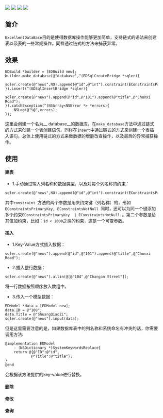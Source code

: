 ![](https://img.shields.io/badge/build-passing-green.svg) ![](https://img.shields.io/badge/pod-0.0.1-orange.svg) ![](https://img.shields.io/badge/platform-iOS7.0%2B-green.svg) ![](https://img.shields.io/badge/dependency-FMDB-brightgreen.svg)
## 简介
``ExcellentDataBase``目的是使得数据库操作能够更加简单，支持链式的语法来创建表以及表的一些常规操作，同样通过链式的方法来捕获异常。

## 效果
```
EDBuild *builder = [EDBuild new];
builder.make_database(@"database",^(EDSqlCreateBridge *sqler){
    sqler.create(@"news",NO).append(@"id",@"int").constraint(EConstraintsPrimaryKey,nil).append(@"title",@"varchar(255)").constraint(EConstraintsNotNull,nil);
}).insert(^(EDSqlInsertBridge *sqler){
    sqler.create(@"news").append(@"id",@"101").append(@"title",@"Chunxi Road");
}).catchException(^(NSArray<NSError *> *errors){
    NSLog(@"%@",errors);
});
```
这里会创建一个名为__ database__的数据库，在``make_database``方法中通过链式的方式来创建一个表创建语句。同样在``insert``中通过链式的方式来创建一个表插入语句。总体上使用链式的方式来做数据的增删改查操作，以及最后的异常捕获操作。

## 使用
#### 建表
- 1.手动通过输入列名称和数据类型，以及对每个列名称的约束：

```
sqler.create(@"news",NO).append(@"id",@"int").constraint(EConstraintsPrimaryKey,nil).append(@"title",@"varchar(255)").constraint(EConstraintsNotNull,nil);
```
其中``constraint ``方法的两个参数是用来约束键（列名称）的，形如``EConstraintsPrimaryKey, EConstraintsNotNull ``同时，还可以为同一个键添加多个约束``EConstraintsPrimaryKey  | EConstraintsNotNull ``。第二个参数是给其值加约束，比如：``id < 1000``之类的约束，这是一个可变参数。

#### 插入
- 1.Key-Value方式插入数据：

```
sqler.create(@"news").append(@"id",@"101").append(@"title",@"Chunxi Road");
```
- 2.插入整行数据：

```
sqler.create(@"news").allin(@[@"104",@"Changan Street"]);
```
将一行数据按照顺序放入数组中。

- 3.传入一个模型数据：

```
EDModel *data = [EDModel new];
data.ID = @"108";
data.Title = @"ShuangQiaoZi";
sqler.create(@"news").input(data);
```
但是这里需要注意的是，如果数据库表中的列名称和系统命名有冲突的话，你需要调用方法:
```
@implementation EDModel
    - (NSDictionary *)SystemKeywordsReplace{
    return @{@"ID":@"id",
            @"Title":@"title"};
}
@end
```
会根据该方法提供的key-value进行替换。

#### 删除

#### 修改

#### 查询
